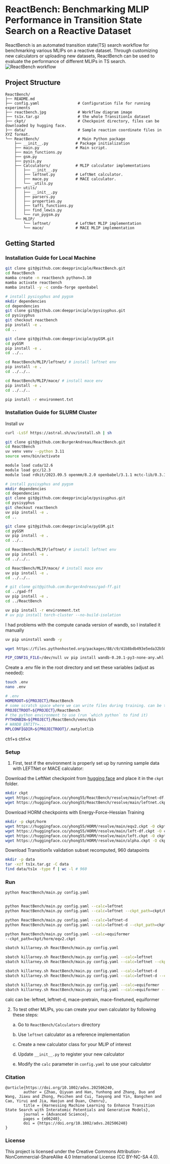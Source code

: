 # ReactBench: Benchmarking MLIP Performance in Transition State Search on a Reactive Dataset

ReactBench is an automated transition state(TS) search workflow for benchmarking various MLIPs on a reactive dataset.
Through customizing new calculators or uploading new datasets, ReactBench can be used to evaluate the performance of different MLIPs in TS search.
![ReactBench workflow](./reactbench.jpg)

## Project Structure

```
ReactBench/
├── README.md                    
├── config.yaml                 # Configuration file for running experiments
├── reactbench.jpg              # Workflow diagram image
├── ts1x.tar.gz                 # the whole Transition1x dataset
├── ckpt/                       # Checkpoint directory, files can be downloaded by hugging face.
├── data/                       # Sample reaction coordinate files in XYZ format.
└── ReactBench/                 # Main Python package
    ├── __init__.py            # Package initialization
    ├── main.py                # Main script.
    ├── main_functions.py      
    ├── gsm.py                 
    ├── pysis.py               
    ├── Calculators/           # MLIP calculator implementations
    │   ├── __init__.py        
    │   ├── leftnet.py         # LeftNet calculator.
    │   ├── mace.py            # MACE calculator.    
    │   └── _utils.py          
    ├── utils/                  
    │   ├── __init__.py
    │   ├── parsers.py         
    │   ├── properties.py      
    │   ├── taffi_functions.py 
    │   ├── find_lewis.py      
    │   └── run_pygsm.py       
    └── MLIP/                   
        └── leftnet/           # LeftNet MLIP implementation
        └── mace/              # MACE MLIP implementation
```

## Getting Started

### Installation Guide for Local Machine

```bash
git clone git@github.com:deepprinciple/ReactBench.git
cd ReactBench
mamba create -n reactbench python=3.10
mamba activate reactbench
mamba install -y -c conda-forge openbabel

# install pysisyphus and pygsm
mkdir dependencies 
cd dependencies 
git clone git@github.com:deepprinciple/pysisyphus.git 
cd pysisyphus 
git checkout reactbench 
pip install -e .
cd ..

git clone git@github.com:deepprinciple/pyGSM.git 
cd pyGSM
pip install -e .
cd ../..

cd ReactBench/MLIP/leftnet/ # install leftnet env
pip install -e .
cd ../../..

cd ReactBench/MLIP/mace/ # install mace env
pip install -e .
cd ../../..

pip install -r environment.txt
```

### Installation Guide for SLURM Cluster

Install uv
```bash
curl -LsSf https://astral.sh/uv/install.sh | sh
```

```bash
git clone git@github.com:BurgerAndreas/ReactBench.git
cd ReactBench
uv venv venv --python 3.11
source venv/bin/activate

module load cuda/12.6
module load gcc/12.3
module load rdkit/2023.09.5 openmm/8.2.0 openbabel/3.1.1 mctc-lib/0.3.1

# install pysisyphus and pygsm
mkdir dependencies 
cd dependencies 
git clone git@github.com:deepprinciple/pysisyphus.git 
cd pysisyphus 
git checkout reactbench 
uv pip install -e .
cd ..

git clone git@github.com:deepprinciple/pyGSM.git 
cd pyGSM
uv pip install -e .
cd ../..

cd ReactBench/MLIP/leftnet/ # install leftnet env
uv pip install -e .
cd ../../..

cd ReactBench/MLIP/mace/ # install mace env
uv pip install -e .
cd ../../..

# git clone git@github.com:BurgerAndreas/gad-ff.git
cd ../gad-ff
uv pip install -e .
cd ../ReactBench

uv pip install -r environment.txt
# uv pip install torch-cluster --no-build-isolation
```

I had problems with the compute canada version of wandb, so I installed it manually
```bash
uv pip uninstall wandb -y

wget https://files.pythonhosted.org/packages/88/c9/41b8bdb493e5eda32b502bc1cc49d539335a92cacaf0ef304d7dae0240aa/wandb-0.20.1-py3-none-manylinux_2_17_x86_64.manylinux2014_x86_64.whl -O wandb-0.20.1-py3-none-any.whl

PIP_CONFIG_FILE=/dev/null uv pip install wandb-0.20.1-py3-none-any.whl --force-reinstall --no-deps --no-build-isolation --no-cache-dir --no-index
```

Create a .env file in the root directory and set these variables (adjust as needed):
```bash
touch .env
nano .env
```
```bash
# .env
HOMEROOT=${PROJECT}/ReactBench
# some scratch space where we can write files during training. can be the same as HOMEROOT
PROJECTROOT=${PROJECT}/ReactBench
# the python environment to use (run `which python` to find it)
PYTHONBIN=${PROJECT}/ReactBench/venv/bin
# WANDB_ENTITY=...
MPLCONFIGDIR=${PROJECTROOT}/.matplotlib
```
ctrl+s
ctrl+x


### Setup

1. First, test if the environment is properly set up by running sample data with LEFTNet or MACE calculator:

Download the LeftNet checkpoint from [hugging face](https://huggingface.co/yhong55/ReactBench/tree/main) and place it in the `ckpt` folder.
```bash
mkdir ckpt
wget https://huggingface.co/yhong55/ReactBench/resolve/main/leftnet-df.ckpt -O ckpt/leftnet-df.ckpt
wget https://huggingface.co/yhong55/ReactBench/resolve/main/leftnet.ckpt -O ckpt/leftnet.ckpt
```

Download HORM checkpoints with Energy-Force-Hessian Training
```bash
mkdir -p ckpt/horm
wget https://huggingface.co/yhong55/HORM/resolve/main/eqv2.ckpt -O ckpt/horm/eqv2.ckpt
wget https://huggingface.co/yhong55/HORM/resolve/main/left-df.ckpt -O ckpt/horm/left-df.ckpt
wget https://huggingface.co/yhong55/HORM/resolve/main/left.ckpt -O ckpt/horm/left.ckpt
wget https://huggingface.co/yhong55/HORM/resolve/main/alpha.ckpt -O ckpt/horm/alpha.ckpt
```

Download Transition1x validation subset recomputed, 960 datapoints
```bash
mkdir -p data 
tar -xzf ts1x.tar.gz -C data
find data/ts1x -type f | wc -l # 960
```

### Run

```bash
python ReactBench/main.py config.yaml


python ReactBench/main.py config.yaml --calc=leftnet 
python ReactBench/main.py config.yaml --calc=leftnet --ckpt_path=ckpt/horm/left.ckpt 

python ReactBench/main.py config.yaml --calc=leftnet-d 
python ReactBench/main.py config.yaml --calc=leftnet-d --ckpt_path=ckpt/horm/left-df.ckpt 

python ReactBench/main.py config.yaml --calc=equiformer
--ckpt_path=ckpt/horm/eqv2.ckpt 
``` 

```bash
sbatch killarney.sh ReactBench/main.py config.yaml

sbatch killarney.sh ReactBench/main.py config.yaml --calc=leftnet
sbatch killarney.sh ReactBench/main.py config.yaml --calc=leftnet --ckpt_path=ckpt/horm/left.ckpt

sbatch killarney.sh ReactBench/main.py config.yaml --calc=leftnet-d
sbatch killarney.sh ReactBench/main.py config.yaml --calc=leftnet-d --ckpt_path=ckpt/horm/left-df.ckpt

sbatch killarney.sh ReactBench/main.py config.yaml --calc=equiformer
sbatch killarney.sh ReactBench/main.py config.yaml --calc=equiformer --ckpt_path=ckpt/horm/eqv2.ckpt
```


calc can be: leftnet, leftnet-d, mace-pretrain, mace-finetuned, equiformer

2. To test other MLIPs, you can create your own calculator by following these steps:

   a. Go to `ReactBench/Calculators` directory

   b. Use `leftnet` calculator as a reference implementation
   
   c. Create a new calculator class for your MLIP of interest
   
   d. Update `__init__.py` to register your new calculator
   
   e. Modify the `calc` parameter in `config.yaml` to use your calculator


### Citation

```
@article{https://doi.org/10.1002/advs.202506240,
        author = {Zhao, Qiyuan and Han, Yunhong and Zhang, Duo and Wang, Jiaxu and Zhong, Peichen and Cui, Taoyong and Yin, Bangchen and Cao, Yirui and Jia, Haojun and Duan, Chenru},
        title = {Harnessing Machine Learning to Enhance Transition State Search with Interatomic Potentials and Generative Models},
        journal = {Advanced Science},
        pages = {e06240},
        doi = {https://doi.org/10.1002/advs.202506240}
}
```


### License

This project is licensed under the Creative Commons Attribution-NonCommercial-ShareAlike 4.0 International License (CC BY-NC-SA 4.0).
